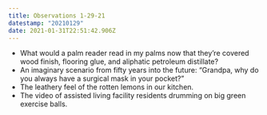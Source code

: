 ```yaml
---
title: Observations 1-29-21
datestamp: "20210129"
date: 2021-01-31T22:51:42.906Z
---
```

- What would a palm reader read in my palms now that they’re covered wood finish, flooring glue, and aliphatic petroleum distillate?
- An imaginary scenario from fifty years into the future: “Grandpa, why do you always have a surgical mask in your pocket?”
- The leathery feel of the rotten lemons in our kitchen.
- The video of assisted living facility residents drumming on big green exercise balls.